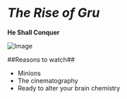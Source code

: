  # *The Rise of Gru*

**He Shall Conquer**

![Image](https://www.google.com/url?sa=i&url=https%3A%2F%2Fwww.youtube.com%2Fwatch%3Fv%3DpN1HNkoL2QA&psig=AOvVaw0JH0ZUADSYwPrx4AwOrQVU&ust=1673650697542000&source=images&cd=vfe&ved=0CA8QjRxqGAoTCIDln_uQw_wCFQAAAAAdAAAAABDPBA)

##Reasons to watch##

* Minions
* The cinematography
* Ready to alter your brain chemistry
